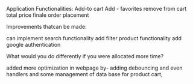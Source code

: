 Application Functionalities:
Add-to cart
Add - favorites
remove from cart
total price
finale order placement

Improvements thatcan be made:

can implement search functionality
add filter product functionality
add google authentication

What would you do differently if you were allocated more time?

added more optimization in webpage
by- adding debouncing and even handlers 
and some management of data base for product cart,